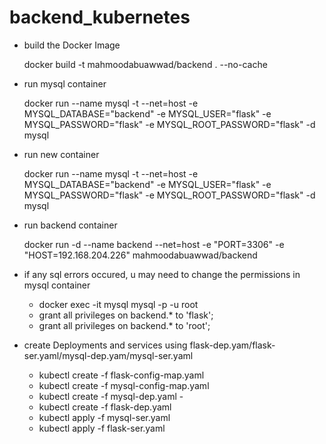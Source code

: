# backend_kubernetes


- build the Docker Image

  docker build -t mahmoodabuawwad/backend . --no-cache

- run mysql container 
  
  
  docker run --name mysql -t --net=host -e MYSQL_DATABASE="backend" -e MYSQL_USER="flask" -e MYSQL_PASSWORD="flask" -e MYSQL_ROOT_PASSWORD="flask" -d mysql

- run new container


  docker run --name mysql -t --net=host -e MYSQL_DATABASE="backend" -e MYSQL_USER="flask" -e MYSQL_PASSWORD="flask" -e MYSQL_ROOT_PASSWORD="flask" -d mysql


- run backend container


  docker run -d --name backend --net=host -e "PORT=3306" -e "HOST=192.168.204.226" mahmoodabuawwad/backend


* if any sql errors occured, u may need to change the permissions in mysql container
  - docker exec -it mysql mysql -p -u root 
  - grant all privileges on backend.* to 'flask';
  - grant all privileges on backend.* to 'root';

* create Deployments and services using flask-dep.yam/flask-ser.yaml/mysql-dep.yam/mysql-ser.yaml

  - kubectl create -f flask-config-map.yaml 
  - kubectl create -f mysql-config-map.yaml
  - kubectl create -f mysql-dep.yaml - 
  - kubectl create -f flask-dep.yaml 
  - kubectl apply -f mysql-ser.yaml
  - kubectl apply -f flask-ser.yaml 



